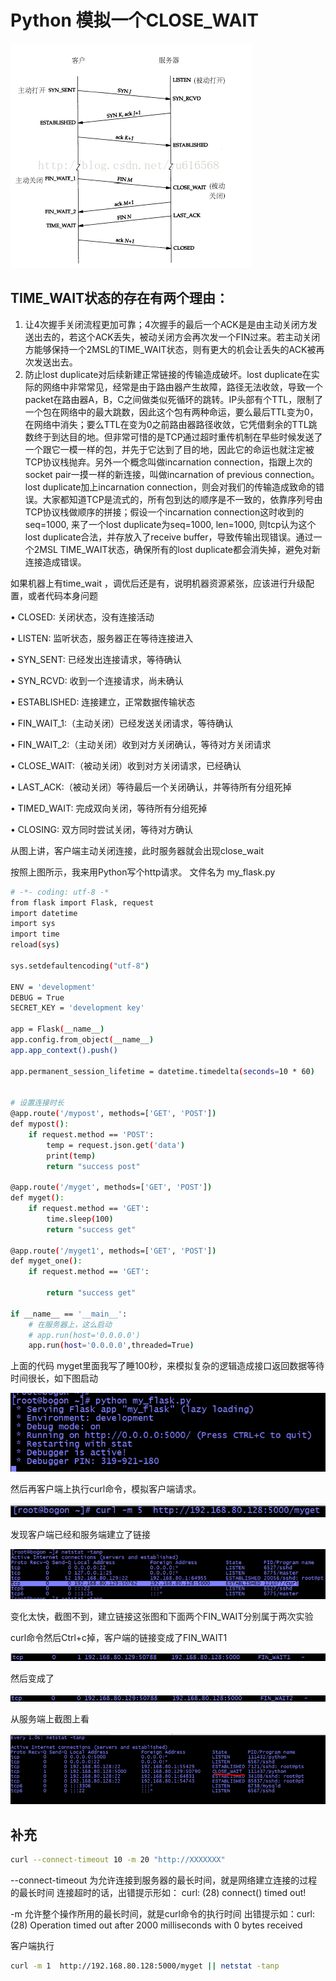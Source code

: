 # Python 模拟一个CLOSE_WAIT



![](https://raw.githubusercontent.com/yinzhipeng123/Picture_Bed/main/202207200400715.png)

## TIME_WAIT状态的存在有两个理由：

1. 让4次握手关闭流程更加可靠；4次握手的最后一个ACK是是由主动关闭方发送出去的，若这个ACK丢失，被动关闭方会再次发一个FIN过来。若主动关闭方能够保持一个2MSL的TIME_WAIT状态，则有更大的机会让丢失的ACK被再次发送出去。
2. 防止lost duplicate对后续新建正常链接的传输造成破坏。lost duplicate在实际的网络中非常常见，经常是由于路由器产生故障，路径无法收敛，导致一个packet在路由器A，B，C之间做类似死循环的跳转。IP头部有个TTL，限制了一个包在网络中的最大跳数，因此这个包有两种命运，要么最后TTL变为0，在网络中消失；要么TTL在变为0之前路由器路径收敛，它凭借剩余的TTL跳数终于到达目的地。但非常可惜的是TCP通过超时重传机制在早些时候发送了一个跟它一模一样的包，并先于它达到了目的地，因此它的命运也就注定被TCP协议栈抛弃。另外一个概念叫做incarnation connection，指跟上次的socket pair一摸一样的新连接，叫做incarnation of previous connection。lost duplicate加上incarnation connection，则会对我们的传输造成致命的错误。大家都知道TCP是流式的，所有包到达的顺序是不一致的，依靠序列号由TCP协议栈做顺序的拼接；假设一个incarnation connection这时收到的seq=1000, 来了一个lost duplicate为seq=1000, len=1000, 则tcp认为这个lost duplicate合法，并存放入了receive buffer，导致传输出现错误。通过一个2MSL TIME_WAIT状态，确保所有的lost duplicate都会消失掉，避免对新连接造成错误。

如果机器上有time_wait ，调优后还是有，说明机器资源紧张，应该进行升级配置，或者代码本身问题

• CLOSED: 关闭状态，没有连接活动

• LISTEN: 监听状态，服务器正在等待连接进入

• SYN_SENT: 已经发出连接请求，等待确认

• SYN_RCVD: 收到一个连接请求，尚未确认

• ESTABLISHED: 连接建立，正常数据传输状态

• FIN_WAIT_1:（主动关闭）已经发送关闭请求，等待确认

• FIN_WAIT_2:（主动关闭）收到对方关闭确认，等待对方关闭请求

• CLOSE_WAIT:（被动关闭）收到对方关闭请求，已经确认

• LAST_ACK:（被动关闭）等待最后一个关闭确认，并等待所有分组死掉

• TIMED_WAIT: 完成双向关闭，等待所有分组死掉

• CLOSING: 双方同时尝试关闭，等待对方确认





从图上讲，客户端主动关闭连接，此时服务器就会出现close_wait

按照上图所示，我来用Python写个http请求。
文件名为 my_flask.py

```bash
# -*- coding: utf-8 -*
from flask import Flask, request
import datetime
import sys
import time
reload(sys)

sys.setdefaultencoding("utf-8")

ENV = 'development'
DEBUG = True
SECRET_KEY = 'development key'

app = Flask(__name__)
app.config.from_object(__name__)
app.app_context().push()

app.permanent_session_lifetime = datetime.timedelta(seconds=10 * 60)


# 设置连接时长
@app.route('/mypost', methods=['GET', 'POST'])
def mypost():
    if request.method == 'POST':
        temp = request.json.get('data')
        print(temp)
        return "success post"

@app.route('/myget', methods=['GET', 'POST'])
def myget():
    if request.method == 'GET':
        time.sleep(100)
        return "success get"

@app.route('/myget1', methods=['GET', 'POST'])
def myget_one():
    if request.method == 'GET':
        
        return "success get"

if __name__ == '__main__':
    # 在服务器上，这么启动
    # app.run(host='0.0.0.0')
    app.run(host='0.0.0.0',threaded=True)
```

上面的代码 myget里面我写了睡100秒，来模拟复杂的逻辑造成接口返回数据等待时间很长，如下图启动

![](https://raw.githubusercontent.com/yinzhipeng123/Picture_Bed/main/202207200412655.png)

然后再客户端上执行curl命令，模拟客户端请求。

![](https://raw.githubusercontent.com/yinzhipeng123/Picture_Bed/main/202207200413573.png)

发现客户端已经和服务端建立了链接

![](https://raw.githubusercontent.com/yinzhipeng123/Picture_Bed/main/202207200414378.png)

变化太快，截图不到，建立链接这张图和下面两个FIN_WAIT分别属于两次实验

curl命令然后Ctrl+c掉，客户端的链接变成了FIN_WAIT1

![](https://raw.githubusercontent.com/yinzhipeng123/Picture_Bed/main/202207200416669.png)

然后变成了

![](https://raw.githubusercontent.com/yinzhipeng123/Picture_Bed/main/202207200416862.png)



从服务端上截图上看 

![](https://raw.githubusercontent.com/yinzhipeng123/Picture_Bed/main/202207200418885.png)



## 补充

```bash
curl --connect-timeout 10 -m 20 "http://XXXXXXX"
```

--connect-timeout 为允许连接到服务器的最长时间，就是网络建立连接的过程的最长时间
连接超时的话，出错提示形如： curl: (28) connect() timed out!

-m 允许整个操作所用的最长时间，就是curl命令的执行时间
出错提示如：curl: (28) Operation timed out after 2000 milliseconds with 0 bytes received

客户端执行

```bash
curl -m 1  http://192.168.80.128:5000/myget || netstat -tanp
```

